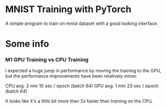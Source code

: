 # MNIST Training with PyTorch

A simple program to train on mnist dataset with a good looking interface.

# Some info

### M1 GPU Training vs CPU Training

I expected a huge jump in performance by moving the training to the GPU, but the performance improvements have been relatively minor.

CPU avg: 3 min 10 sec / epoch (batch 64)
GPU avg: 1 min 23 sec / epoch (batch 64)

It looks like it's a little bit more than 2x faster than training on the CPU.
